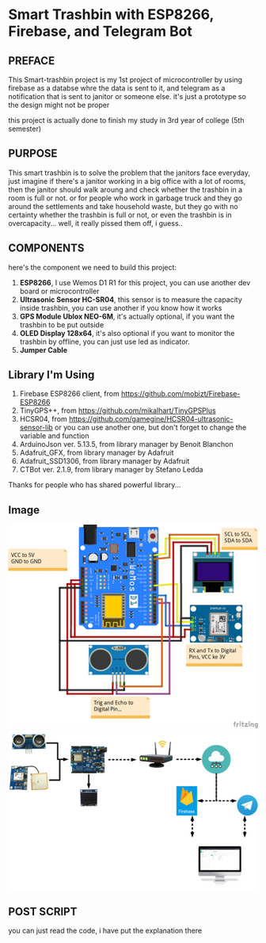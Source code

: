# Smart Trashbin with ESP8266, Firebase, and Telegram Bot

## PREFACE
This Smart-trashbin project is my 1st project of microcontroller by using firebase as a databse whre the data is sent to it, and telegram as a notification that is sent to janitor or someone else. it's just a prototype so the design might not be proper

this project is actually done to finish my study in 3rd year of college (5th semester)

## PURPOSE
This smart trashbin is to solve the problem that the janitors face everyday, just imagine if there's a janitor working in a big office with a lot of rooms, then the janitor should walk aroung and check whether the trashbin in a room is full or not. or for people who work in garbage truck and they go around the settlements and take household waste, but they go with no certainty whether the trashbin is full or not, or even the trashbin is in overcapacity... well, it really pissed them off, i guess..

## COMPONENTS
here's the component we need to build this project:
  1. **ESP8266**, I use Wemos D1 R1 for this project, you can use another dev board or microcontroller
  2. **Ultrasonic Sensor HC-SR04**, this sensor is to measure the capacity inside trashbin, you can use another if you know how it works
  3. **GPS Module Ublox NEO-6M**, it's actually optional, if you want the trashbin to be put outside
  4. **OLED Display 128x64**, it's also optional if you want to monitor the trashbin by offline, you can just use led as indicator.
  5. **Jumper Cable**

## Library I'm Using
  1. Firebase ESP8266 client, from https://github.com/mobizt/Firebase-ESP8266
  2. TinyGPS++, from https://github.com/mikalhart/TinyGPSPlus
  3. HCSR04, from https://github.com/gamegine/HCSR04-ultrasonic-sensor-lib or you can use another one, but don't forget to change the variable and function
  4. ArduinoJson ver. 5.13.5, from library manager by Benoit Blanchon
  5. Adafruit_GFX, from library manager by Adafruit
  6. Adafruit_SSD1306, from library manager by Adafruit
  7. CTBot ver. 2.1.9, from library manager by Stefano Ledda

Thanks for people who has shared powerful library...

## Image
![Image](Wiring_Diagram_Smart_trahsbin.jpg "Wiring Diagram")
![Image](system_workflow_diagram.png "System Workflow")

## POST SCRIPT
you can just read the code, i have put the explanation there
